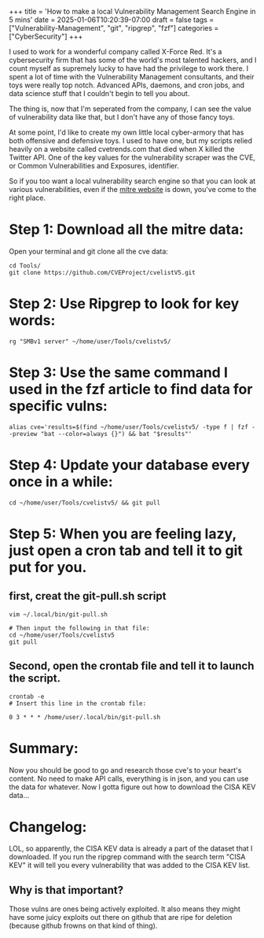 +++
title = 'How to make a local Vulnerability Management Search Engine in 5 mins'
date = 2025-01-06T10:20:39-07:00
draft = false
tags = ["Vulnerability-Management", "git", "ripgrep", "fzf"]
categories = ["CyberSecurity"]
+++

I used to work for a wonderful company called X-Force Red. It's a cybersecurity firm that has some of the world's most talented hackers, and I count myself as supremely lucky to have had the privilege to work there. I spent a lot of time with the Vulnerability Management consultants, and their toys were really top notch. Advanced APIs, daemons, and cron jobs, and data science stuff that I couldn't begin to tell you about. 

The thing is, now that I'm seperated from the company, I can see the value of vulnerability data like that, but I don't have any of those fancy toys.

At some point, I'd like to create my own little local cyber-armory that has both offensive and defensive toys. I used to have one, but my scripts relied heavily on a website called cvetrends.com that died when X killed the Twitter API. One of the key values for the vulnerability scraper was the CVE, or Common Vulnerabilities and Exposures, identifier.

So if you too want a local vulnerability search engine so that you can look at various vulnerabilities, even if the [mitre website](https://cve.mitre.org/) is down, you've come to the right place.

# Step 1: Download all the mitre data:
Open your terminal and git clone all the cve data:
```
cd Tools/
git clone https://github.com/CVEProject/cvelistV5.git
``` 

# Step 2: Use Ripgrep to look for key words:
```
rg "SMBv1 server" ~/home/user/Tools/cvelistv5/
```

# Step 3: Use the same command I used in the fzf article to find data for specific vulns:
```
alias cve='results=$(find ~/home/user/Tools/cvelistv5/ -type f | fzf --preview "bat --color=always {}") && bat "$results"'
```

# Step 4: Update your database every once in a while:
```
cd ~/home/user/Tools/cvelistv5/ && git pull
```

# Step 5: When you are feeling lazy, just open a cron tab and tell it to git put for you.

## first, creat the git-pull.sh script
```
vim ~/.local/bin/git-pull.sh

# Then input the following in that file:
cd ~/home/user/Tools/cvelistv5
git pull
```
## Second, open the crontab file and tell it to launch the script.
```
crontab -e
# Insert this line in the crontab file:

0 3 * * * /home/user/.local/bin/git-pull.sh
```
# Summary:

Now you should be good to go and research those cve's to your heart's content. No need to make API calls, everything is in json, and you can use the data for whatever. Now I gotta figure out how to download the CISA KEV data...

# Changelog:
LOL, so apparently, the CISA KEV data is already a part of the dataset that I downloaded. If you run the ripgrep command with the search term "CISA KEV" it will tell you every vulnerability that was added to the CISA KEV list. 

## Why is that important?

Those vulns are ones being actively exploited. It also means they might have some juicy exploits out there on github that are ripe for deletion (because github frowns on that kind of thing).
